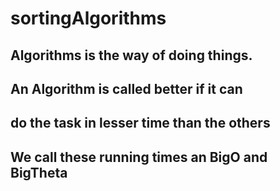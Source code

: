 # sortingAlgorithms

## Algorithms is the way of doing things.
## An Algorithm is called better if it can
## do the task in lesser time than the others
## We call these running times an BigO and BigTheta
